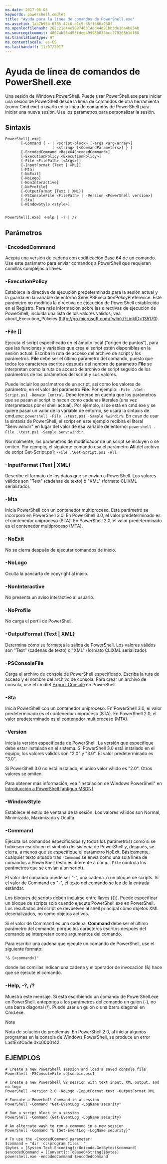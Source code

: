 ```yaml
---
ms.date: 2017-06-05
keywords: powershell,cmdlet
title: "Ayuda para la línea de comandos de PowerShell.exe"
ms.assetid: 1ab7b93b-6785-42c6-a1c9-35ff686a958f
ms.openlocfilehash: 262c21e44e509746314ed44d91bb3de16a4b854b
ms.sourcegitcommit: 4807ab554d55fdee499980835bcc279368b1df68
ms.translationtype: HT
ms.contentlocale: es-ES
ms.lasthandoff: 11/07/2017
---
```

# <a name="powershellexe-command-line-help"></a>Ayuda de línea de comandos de PowerShell.exe
Una sesión de Windows PowerShell. Puede usar PowerShell.exe para iniciar una sesión de PowerShell desde la línea de comandos de otra herramienta (como Cmd.exe) o usarlo en la línea de comandos de PowerShell para iniciar una nueva sesión. Use los parámetros para personalizar la sesión.

## <a name="syntax"></a>Sintaxis

```syntax
PowerShell[.exe]
       [-Command { - | <script-block> [-args <arg-array>]
                     | <string> [<CommandParameters>] } ]
       [-EncodedCommand <Base64EncodedCommand>]
       [-ExecutionPolicy <ExecutionPolicy>]
       [-File <FilePath> [<Args>]]
       [-InputFormat {Text | XML}] 
       [-Mta]
       [-NoExit]
       [-NoLogo]
       [-NonInteractive] 
       [-NoProfile] 
       [-OutputFormat {Text | XML}] 
       [-PSConsoleFile <FilePath> | -Version <PowerShell version>]
       [-Sta]
       [-WindowStyle <style>]
        

PowerShell[.exe] -Help | -? | /?
```

## <a name="parameters"></a>Parámetros

### <a name="-encodedcommand-base64encodedcommand"></a>-EncodedCommand <Base64EncodedCommand>
Acepta una versión de cadena con codificación Base 64 de un comando. Use este parámetro para enviar comandos a PowerShell que requieran comillas complejas o llaves.

### <a name="-executionpolicy-executionpolicy"></a>-ExecutionPolicy <ExecutionPolicy>
Establece la directiva de ejecución predeterminada para la sesión actual y la guarda en la variable de entorno $env:PSExecutionPolicyPreference. Este parámetro no modifica la directiva de ejecución de PowerShell establecida en el Registro. Para más información sobre las directivas de ejecución de PowerShell, incluida una lista de los valores válidos, vea about_Execution_Policies (http://go.microsoft.com/fwlink/?LinkID=135170).

### <a name="-file-filepath-parameters"></a>-File <FilePath> \[<Parameters>]
Ejecuta el script especificado en el ámbito local ("origen de puntos"), para que las funciones y variables que crea el script estén disponibles en la sesión actual. Escriba la ruta de acceso del archivo de script y los parámetros. **File** debe ser el último parámetro del comando, puesto que todos los caracteres escritos después del nombre de parámetro **File** se interpretan como la ruta de acceso de archivo de script seguido de los parámetros de los parámetros del script y sus valores.

Puede incluir los parámetros de un script, así como los valores de parámetro, en el valor del parámetro **File**. Por ejemplo: `-File .\Get-Script.ps1 -Domain Central`. Debe tenerse en cuenta que los parámetros que se pasan al script lo hacen como cadenas literales (una vez interpretados por el shell actual).
Por ejemplo, si se está en cmd.exe y se quiere pasar un valor de la variable de entorno, se usará la sintaxis de cmd.exe: `powershell -File .\test.ps1 -Sample %windir%`. En caso de usar la sintaxis de PowerShell, el script en este ejemplo recibirá el literal "$env:windir" en lugar del valor de esa variable de entorno: `powershell -File .\test.ps1 -Sample $env:windir`.

Normalmente, los parámetros de modificador de un script se incluyen o se omiten. Por ejemplo, el siguiente comando usa el parámetro **All** del archivo de script Get-Script.ps1: `-File .\Get-Script.ps1 -All`

### <a name="-inputformat-text--xml"></a>\-InputFormat {Text | XML}
Describe el formato de los datos que se envían a PowerShell. Los valores válidos son "Text" (cadenas de texto) o "XML" (formato CLIXML serializado).

### <a name="-mta"></a>-Mta
Inicia PowerShell con un contenedor multiproceso. Este parámetro se incorporó en PowerShell 3.0. En PowerShell 3.0, el valor predeterminado es el contenedor uniproceso (STA). En PowerShell 2.0, el valor predeterminado es el contenedor multiproceso (MTA).

### <a name="-noexit"></a>-NoExit
No se cierra después de ejecutar comandos de inicio.

### <a name="-nologo"></a>-NoLogo
Oculta la pancarta de copyright al inicio.

### <a name="-noninteractive"></a>-NonInteractive
No presenta un aviso interactivo al usuario.

### <a name="-noprofile"></a>-NoProfile
No carga el perfil de PowerShell.

### <a name="-outputformat-text--xml"></a>-OutputFormat {Text | XML}
Determina cómo se formatea la salida de PowerShell. Los valores válidos son "Text" (cadenas de texto) o "XML" (formato CLIXML serializado).

### <a name="-psconsolefile-filepath"></a>-PSConsoleFile <FilePath>
Carga el archivo de consola de PowerShell especificado. Escriba la ruta de acceso y el nombre del archivo de consola. Para crear un archivo de consola, use el cmdlet [Export-Console](https://technet.microsoft.com/en-us/library/4bab1c02-9e61-4aaf-9957-11d1934ef4ef) en PowerShell.

### <a name="-sta"></a>-Sta
Inicia PowerShell con un contenedor uniproceso. En PowerShell 3.0, el valor predeterminado es el contenedor uniproceso (STA). En PowerShell 2.0, el valor predeterminado es el contenedor multiproceso (MTA).

### <a name="-version-powershell-version"></a>-Version <PowerShell Version>
Inicia la versión especificada de PowerShell. La versión que especifique debe estar instalada en el sistema. Si PowerShell 3.0 está instalado en el equipo, los valores válidos son "2.0" y "3.0". El valor predeterminado es "3.0".

Si PowerShell 3.0 no está instalado, el único valor válido es "2.0". Otros valores se omiten.

Para obtener más información, vea "Instalación de Windows PowerShell" en [Introducción a PowerShell [antiguo MSDN]](https://technet.microsoft.com/en-us/library/69555d95-b481-43e1-86e7-b46d68b3e2dd).

### <a name="-windowstyle-window-style"></a>-WindowStyle <Window style>
Establece el estilo de ventana de la sesión. Los valores válidos son Normal, Minimizada, Maximizada y Oculta.

### <a name="-command"></a>-Command
Ejecuta los comandos especificados (y todos los parámetros) como si se hubiesen escrito en el símbolo del sistema de PowerShell y, después, se cierra, a menos que se especifique el parámetro NoExit.
Básicamente, cualquier texto situado tras `-Command` se envía como una sola línea de comandos a PowerShell (esto es diferente a cómo `-File` controla los parámetros que se envían a un script).

El valor del comando puede ser "-", una cadena. o un bloque de scripts. Si el valor de Command es "-", el texto del comando se lee de la entrada estándar.

Los bloques de scripts deben incluirse entre llaves ({}). Puede especificar un bloque de scripts solo cuando ejecute PowerShell.exe en PowerShell. Los resultados del script se devuelven al shell principal como objetos XML deserializados, no como objetos activos.

Si el valor de Command es una cadena, **Command** debe ser el último parámetro del comando, porque los caracteres escritos después del comando se interpretan como argumentos del comando.

Para escribir una cadena que ejecute un comando de PowerShell, use el siguiente formato:

```
"& {<command>}"
```

donde las comillas indican una cadena y el operador de invocación (&) hace que se ejecute el comando.

### <a name="-help---"></a>-Help, -?, /?
Muestra este mensaje. Si está escribiendo un comando de PowerShell.exe en PowerShell, anteponga a los parámetros del comando un guion (-), no una barra diagonal (/). Puede usar un guion o una barra diagonal en Cmd.exe.

> [!NOTE]
> Nota de solución de problemas: En PowerShell 2.0, al iniciar algunos programas en la consola de Windows PowerShell, se produce un error LastExitCode 0xc0000142.

## <a name="examples"></a>EJEMPLOS

```
# Create a new PowerShell session and load a saved console file
PowerShell -PSConsoleFile sqlsnapin.psc1

# Create a new PowerShell V2 session with text input, XML output, and no logo
PowerShell -Version 2.0 -NoLogo -InputFormat text -OutputFormat XML

# Execute a Powerhell Command in a session
PowerShell -Command "Get-EventLog -LogName security"

# Run a script block in a session
PowerShell -Command {Get-EventLog -LogName security}

# An alternate wayh to run a command in a new session
PowerShell -Command "& {Get-EventLog -LogName security}"

# To use the -EncodedCommand parameter:
$command = "dir 'c:\program files' "
$bytes = [System.Text.Encoding]::Unicode.GetBytes($command)
$encodedCommand = [Convert]::ToBase64String($bytes)
powershell.exe -encodedCommand $encodedCommand
```

